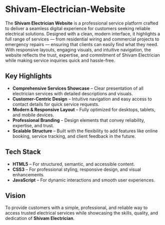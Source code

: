# Shivam-Electrician-Website

The **Shivam Electrician Website** is a professional service platform crafted to deliver a seamless digital experience for customers seeking reliable electrical solutions. Designed with a clean, modern interface, it highlights a full range of services — from residential wiring and commercial projects to emergency repairs — ensuring that clients can easily find what they need. With responsive layouts, engaging visuals, and intuitive navigation, the website reflects the trust, expertise, and commitment of Shivam Electrician while making service inquiries quick and hassle-free.

## Key Highlights
- **Comprehensive Services Showcase** – Clear presentation of all electrician services with detailed descriptions and visuals.  
- **Customer-Centric Design** – Intuitive navigation and easy access to contact details for quick service requests.  
- **Modern & Responsive Layout** – Fully optimized for desktops, tablets, and mobile devices.  
- **Professional Branding** – Design elements that convey reliability, expertise, and trust.  
- **Scalable Structure** – Built with the flexibility to add features like online booking, service tracking, and client feedback in the future.  

## Tech Stack
- **HTML5** – For structured, semantic, and accessible content.  
- **CSS3** – For professional styling, responsive design, and visual enhancements.  
- **JavaScript** – For dynamic interactions and smooth user experiences.  

## Vision
To provide customers with a simple, professional, and reliable way to access trusted electrical services while showcasing the skills, quality, and dedication of **Shivam Electrician**.  
